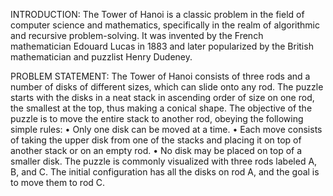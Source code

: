 INTRODUCTION:
The Tower of Hanoi is a classic problem in the field of computer science and mathematics, specifically in the realm of algorithmic and recursive problem-solving. It was invented by the French mathematician Edouard Lucas in 1883 and later popularized by the British mathematician and puzzlist Henry Dudeney.

PROBLEM STATEMENT:
The Tower of Hanoi consists of three rods and a number of disks of different sizes, which can slide onto any rod. The puzzle starts with the disks in a neat stack in ascending order of size on one rod, the smallest at the top, thus making a conical shape. 
The objective of the puzzle is to move the entire stack to another rod, obeying the following simple rules:
•	Only one disk can be moved at a time.
•	Each move consists of taking the upper disk from one of the stacks and placing it on top of another stack or on an empty rod.
•	No disk may be placed on top of a smaller disk.
The puzzle is commonly visualized with three rods labeled A, B, and C. The initial configuration has all the disks on rod A, and the goal is to move them to rod C.
